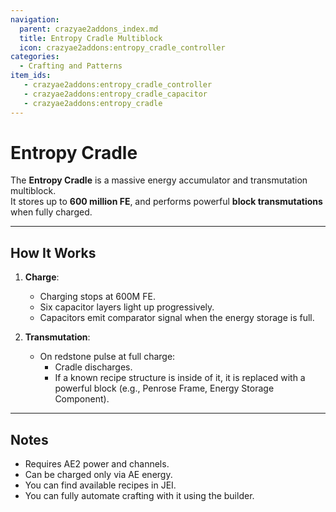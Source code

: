 ```yaml
---
navigation:
  parent: crazyae2addons_index.md
  title: Entropy Cradle Multiblock
  icon: crazyae2addons:entropy_cradle_controller
categories:
  - Crafting and Patterns
item_ids:
   - crazyae2addons:entropy_cradle_controller
   - crazyae2addons:entropy_cradle_capacitor
   - crazyae2addons:entropy_cradle
---
```


# Entropy Cradle

<GameScene zoom="1" interactive={true}>
  <ImportStructure src="../assets/entropy_cradle.nbt" />
</GameScene>

The **Entropy Cradle** is a massive energy accumulator and transmutation multiblock.  
It stores up to **600 million FE**, and performs powerful **block transmutations** when fully charged.

---

## How It Works

1. **Charge**:
    - Charging stops at 600M FE.
    - Six capacitor layers light up progressively.
    - Capacitors emit comparator signal when the energy storage is full.

2. **Transmutation**:
    - On redstone pulse at full charge:
        - Cradle discharges.
        - If a known recipe structure is inside of it, it is replaced with a powerful block (e.g., Penrose Frame, Energy Storage Component).

---

## Notes

- Requires AE2 power and channels.
- Can be charged only via AE energy.
- You can find available recipes in JEI.
- You can fully automate crafting with it using the builder.
